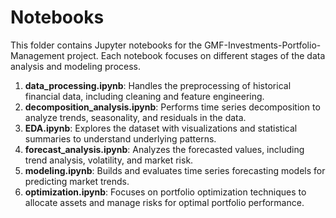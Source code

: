 # Notebooks

This folder contains Jupyter notebooks for the GMF-Investments-Portfolio-Management project. Each notebook focuses on different stages of the data analysis and modeling process.

1. **data_processing.ipynb**: Handles the preprocessing of historical financial data, including cleaning and feature engineering.
2. **decomposition_analysis.ipynb**: Performs time series decomposition to analyze trends, seasonality, and residuals in the data.
3. **EDA.ipynb**: Explores the dataset with visualizations and statistical summaries to understand underlying patterns.
4. **forecast_analysis.ipynb**: Analyzes the forecasted values, including trend analysis, volatility, and market risk.
5. **modeling.ipynb**: Builds and evaluates time series forecasting models for predicting market trends.
6. **optimization.ipynb**: Focuses on portfolio optimization techniques to allocate assets and manage risks for optimal portfolio performance.
